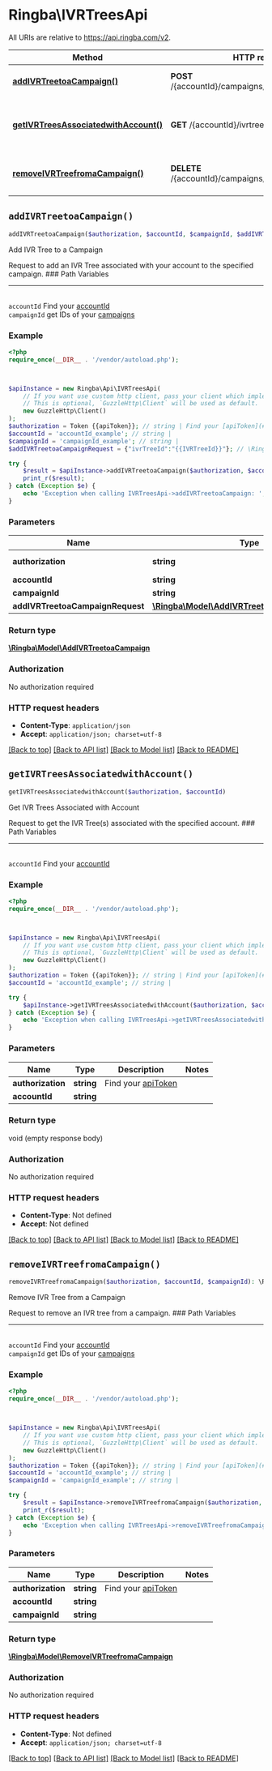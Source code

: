 # Ringba\IVRTreesApi

All URIs are relative to https://api.ringba.com/v2.

Method | HTTP request | Description
------------- | ------------- | -------------
[**addIVRTreetoaCampaign()**](IVRTreesApi.md#addIVRTreetoaCampaign) | **POST** /{accountId}/campaigns/{campaignId}/IVRTree | Add IVR Tree to a Campaign
[**getIVRTreesAssociatedwithAccount()**](IVRTreesApi.md#getIVRTreesAssociatedwithAccount) | **GET** /{accountId}/ivrtree | Get IVR Trees Associated with Account
[**removeIVRTreefromaCampaign()**](IVRTreesApi.md#removeIVRTreefromaCampaign) | **DELETE** /{accountId}/campaigns/{campaignId}/IVRTree | Remove IVR Tree from a Campaign


## `addIVRTreetoaCampaign()`

```php
addIVRTreetoaCampaign($authorization, $accountId, $campaignId, $addIVRTreetoaCampaignRequest): \Ringba\Model\AddIVRTreetoaCampaign
```

Add IVR Tree to a Campaign

Request to add an IVR Tree associated with your account to the specified campaign.  ### Path Variables  <hr> <br>  ``accountId`` Find your [accountId](#get-your-account-information) <br>  `campaignId` get IDs of your [campaigns](#get-campaign-information) <br>

### Example

```php
<?php
require_once(__DIR__ . '/vendor/autoload.php');



$apiInstance = new Ringba\Api\IVRTreesApi(
    // If you want use custom http client, pass your client which implements `GuzzleHttp\ClientInterface`.
    // This is optional, `GuzzleHttp\Client` will be used as default.
    new GuzzleHttp\Client()
);
$authorization = Token {{apiToken}}; // string | Find your [apiToken](#get-or-create-api-token)
$accountId = 'accountId_example'; // string | 
$campaignId = 'campaignId_example'; // string | 
$addIVRTreetoaCampaignRequest = {"ivrTreeId":"{{IVRTreeId}}"}; // \Ringba\Model\AddIVRTreetoaCampaignRequest | 

try {
    $result = $apiInstance->addIVRTreetoaCampaign($authorization, $accountId, $campaignId, $addIVRTreetoaCampaignRequest);
    print_r($result);
} catch (Exception $e) {
    echo 'Exception when calling IVRTreesApi->addIVRTreetoaCampaign: ', $e->getMessage(), PHP_EOL;
}
```

### Parameters

Name | Type | Description  | Notes
------------- | ------------- | ------------- | -------------
 **authorization** | **string**| Find your [apiToken](#get-or-create-api-token) |
 **accountId** | **string**|  |
 **campaignId** | **string**|  |
 **addIVRTreetoaCampaignRequest** | [**\Ringba\Model\AddIVRTreetoaCampaignRequest**](../Model/AddIVRTreetoaCampaignRequest.md)|  |

### Return type

[**\Ringba\Model\AddIVRTreetoaCampaign**](../Model/AddIVRTreetoaCampaign.md)

### Authorization

No authorization required

### HTTP request headers

- **Content-Type**: `application/json`
- **Accept**: `application/json; charset=utf-8`

[[Back to top]](#) [[Back to API list]](../../README.md#endpoints)
[[Back to Model list]](../../README.md#models)
[[Back to README]](../../README.md)

## `getIVRTreesAssociatedwithAccount()`

```php
getIVRTreesAssociatedwithAccount($authorization, $accountId)
```

Get IVR Trees Associated with Account

Request to get the IVR Tree(s) associated with the specified account.  ### Path Variables  <hr> <br>  ``accountId`` Find your [accountId](#get-your-account-information) <br>

### Example

```php
<?php
require_once(__DIR__ . '/vendor/autoload.php');



$apiInstance = new Ringba\Api\IVRTreesApi(
    // If you want use custom http client, pass your client which implements `GuzzleHttp\ClientInterface`.
    // This is optional, `GuzzleHttp\Client` will be used as default.
    new GuzzleHttp\Client()
);
$authorization = Token {{apiToken}}; // string | Find your [apiToken](#get-or-create-api-token)
$accountId = 'accountId_example'; // string | 

try {
    $apiInstance->getIVRTreesAssociatedwithAccount($authorization, $accountId);
} catch (Exception $e) {
    echo 'Exception when calling IVRTreesApi->getIVRTreesAssociatedwithAccount: ', $e->getMessage(), PHP_EOL;
}
```

### Parameters

Name | Type | Description  | Notes
------------- | ------------- | ------------- | -------------
 **authorization** | **string**| Find your [apiToken](#get-or-create-api-token) |
 **accountId** | **string**|  |

### Return type

void (empty response body)

### Authorization

No authorization required

### HTTP request headers

- **Content-Type**: Not defined
- **Accept**: Not defined

[[Back to top]](#) [[Back to API list]](../../README.md#endpoints)
[[Back to Model list]](../../README.md#models)
[[Back to README]](../../README.md)

## `removeIVRTreefromaCampaign()`

```php
removeIVRTreefromaCampaign($authorization, $accountId, $campaignId): \Ringba\Model\RemoveIVRTreefromaCampaign
```

Remove IVR Tree from a Campaign

Request to remove an IVR tree from a campaign.  ### Path Variables  <hr> <br>  ``accountId`` Find your [accountId](#get-your-account-information) <br>  `campaignId` get IDs of your [campaigns](#get-campaign-information) <br>

### Example

```php
<?php
require_once(__DIR__ . '/vendor/autoload.php');



$apiInstance = new Ringba\Api\IVRTreesApi(
    // If you want use custom http client, pass your client which implements `GuzzleHttp\ClientInterface`.
    // This is optional, `GuzzleHttp\Client` will be used as default.
    new GuzzleHttp\Client()
);
$authorization = Token {{apiToken}}; // string | Find your [apiToken](#get-or-create-api-token)
$accountId = 'accountId_example'; // string | 
$campaignId = 'campaignId_example'; // string | 

try {
    $result = $apiInstance->removeIVRTreefromaCampaign($authorization, $accountId, $campaignId);
    print_r($result);
} catch (Exception $e) {
    echo 'Exception when calling IVRTreesApi->removeIVRTreefromaCampaign: ', $e->getMessage(), PHP_EOL;
}
```

### Parameters

Name | Type | Description  | Notes
------------- | ------------- | ------------- | -------------
 **authorization** | **string**| Find your [apiToken](#get-or-create-api-token) |
 **accountId** | **string**|  |
 **campaignId** | **string**|  |

### Return type

[**\Ringba\Model\RemoveIVRTreefromaCampaign**](../Model/RemoveIVRTreefromaCampaign.md)

### Authorization

No authorization required

### HTTP request headers

- **Content-Type**: Not defined
- **Accept**: `application/json; charset=utf-8`

[[Back to top]](#) [[Back to API list]](../../README.md#endpoints)
[[Back to Model list]](../../README.md#models)
[[Back to README]](../../README.md)
